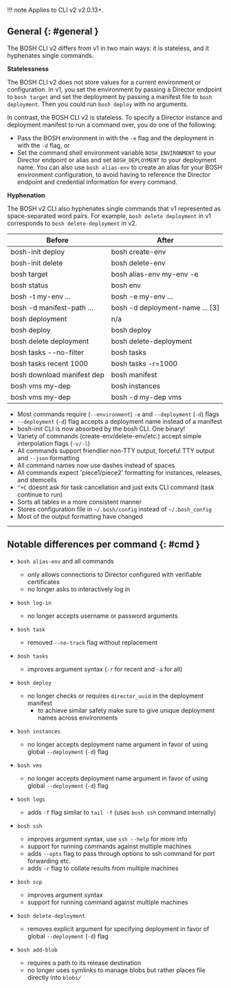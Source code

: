 !!! note
    Applies to CLI v2 v2.0.13+.

## General {: #general }

The BOSH CLI v2 differs from v1 in two main ways: it is stateless, and it hyphenates single commands.

<strong>Statelessness</strong>

The BOSH CLI v2 does not store values for a current environment or configuration.
In v1, you set the environment by passing a Director endpoint to `bosh target` and set the deployment by passing a manifest
file to `bosh deployment`. Then you could run `bosh deploy` with no arguments.

In contrast, the BOSH CLI v2 is stateless. To specify a Director instance and deployment manifest to run a command over,
you do one of the following:

* Pass the BOSH environment in with the `-e` flag and the deployment in with the `-d` flag, or
* Set the command shell environment variable `BOSH_ENVIRONMENT` to your Director endpoint or alias and set `BOSH_DEPLOYMENT` to your deployment name. You can also use `bosh alias-env` to create an alias for your BOSH environment configuration, to avoid having to reference the Director endpoint and credential information for every command.

<strong>Hyphenation</strong>

The BOSH v2 CLI also hyphenates single commands that v1 represented as space-separated word pairs.
For example, `bosh delete deployment` in v1 corresponds to `bosh delete-deployment` in v2.

| Before                      | After
|-----------------------------|-----------------------------
| bosh-init deploy <manifest> | bosh create-env <manifest>
| bosh-init delete <manifest> | bosh delete-env <manifest>
| bosh target <ip>            | bosh alias-env my-env -e <ip>
| bosh status                 | bosh env
| bosh -t my-env ...          | bosh -e my-env ...
| bosh -d manifest-path ...   | bosh -d deployment-name ... [3]
| bosh deployment <manifest>  | n/a
| bosh deploy                 | bosh deploy <manifest>
| bosh delete deployment      | bosh delete-deployment
| bosh tasks --no-filter      | bosh tasks
| bosh tasks recent 1000      | bosh tasks -r=1000
| bosh download manifest dep  | bosh manifest
| bosh vms my-dep             | bosh instances
| bosh vms my-dep             | bosh -d my-dep vms

- Most commands require (`--environment`) `-e` and `--deployment` (`-d`) flags
- `--deployment` (`-d`) flag accepts a deployment name instead of a manifest
- bosh-init CLI is now absorbed by the bosh CLI. One binary!
- Variety of commands (create-env/delete-env/etc.) accept simple interpolation flags (`-v/-l`)
- All commands support friendlier non-TTY output, forceful TTY output and `--json` formatting
- All command names now use dashes instead of spaces
- All commands expect 'piece1/piece2' formatting for instances, releases, and stemcells
- `^+C` doesnt ask for task cancellation and just exits CLI command (task continue to run)
- Sorts all tables in a more consistent manner
- Stores configuration file in `~/.bosh/config` instead of `~/.bosh_config`
- Most of the output formatting have changed

---
## Notable differences per command {: #cmd }

- `bosh alias-env` and all commands
    - only allows connections to Director configured with verifiable certificates
    - no longer asks to interactively log in

- `bosh log-in`
    - no longer accepts username or password arguments

- `bosh task`
    - removed `--no-track` flag without replacement

- `bosh tasks`
    - improves argument syntax (`-r` for recent and `-a` for all)

- `bosh deploy`
    - no longer checks or requires `director_uuid` in the deployment manifest
        - to achieve similar safety make sure to give unique deployment names across environments

- `bosh instances`
    - no longer accepts deployment name argument in favor of using global `--deployment` (`-d`) flag

- `bosh vms`
    - no longer accepts deployment name argument in favor of using global `--deployment` (`-d`) flag

- `bosh logs`
    - adds `-f` flag similar to `tail -f` (uses `bosh ssh` command internally)

- `bosh ssh`
    - improves argument syntax, use `ssh --help` for more info
    - support for running commands against multiple machines
    - adds `--opts` flag to pass through options to ssh command for port forwarding etc.
    - adds `-r` flag to collate results from multiple machines

- `bosh scp`
    - improves argument syntax
    - support for running command against multiple machines

- `bosh delete-deployment`
    - removes explicit argument for specifying deployment in favor of global `--deployment` (`-d`) flag

- `bosh add-blob`
    - requires a path to its release destination
    - no longer uses symlinks to manage blobs but rather places file directly into `blobs/`

